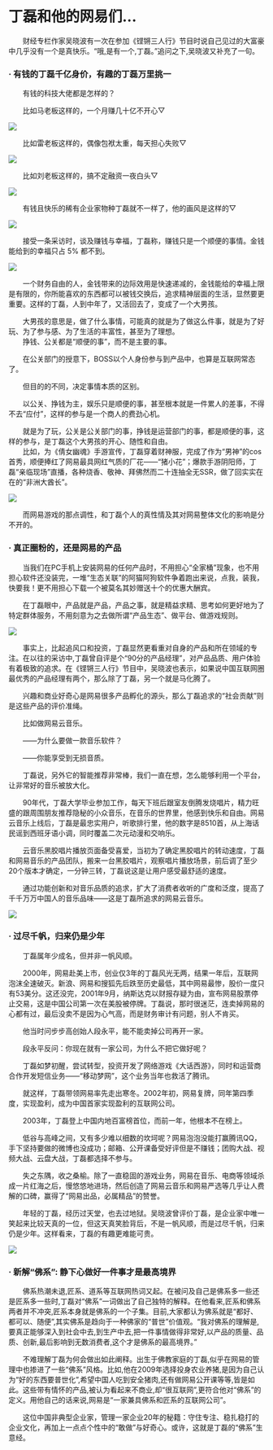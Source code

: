 # **丁磊和他的网易们...**
&emsp;&emsp;财经专栏作家吴晓波有一次在参加《铿锵三人行》节目时说自己见过的大富豪中几乎没有一个是真快乐。“哦,是有一个,丁磊。”追问之下,吴晓波又补充了一句。

### **· 有钱的丁磊千亿身价，有趣的丁磊万里挑一** 
&emsp;&emsp;有钱的科技大佬都是怎样的？ 

&emsp;&emsp;比如马老板这样的，一个月赚几十亿不开心▽  

![](images/25.jpg) 

&emsp;&emsp;比如雷老板这样的，偶像包袱太重，每天担心失败▽  

![](images/26.jpg) 

&emsp;&emsp;比如刘老板这样的，搞不定融资一夜白头▽ 

![](images/28.jpg)  

&emsp;&emsp;有钱且快乐的稀有企业家物种丁磊就不一样了，他的画风是这样的▽ 

![](images/22.jpg)  

&emsp;&emsp;接受一条采访时，谈及赚钱与幸福，丁磊称，赚钱只是一个顺便的事情。金钱能给到的幸福只占 5% 都不到。

![](images/23.jpg)   

&emsp;&emsp;一个财务自由的人，金钱带来的边际效用是快速递减的，金钱能给的幸福上限是有限的，你所能喜欢的东西都可以被钱交换后，追求精神层面的生活，显然要更重要。这样的丁磊，人到中年了，又活回去了，变成了一个大男孩。 

&emsp;&emsp;大男孩的意思是，做了什么事情，可能真的就是为了做这么件事，就是为了好玩、为了参与感、为了生活的丰富性，甚至为了理想。  
&emsp;&emsp;挣钱、公关都是“顺便的事”，而不是主要的事。 

&emsp;&emsp;在公关部门的授意下，BOSS以个人身份参与到产品中，也算是互联网常态了。 

&emsp;&emsp;但目的的不同，决定事情本质的区别。 

&emsp;&emsp;以公关、挣钱为主，娱乐只是顺便的事，甚至根本就是一件累人的差事，不得不去“应付”，这样的参与是一个商人的费劲心机。    

&emsp;&emsp;就是为了玩，公关是公关部门的事，挣钱是运营部门的事，都是顺便的事，这样的参与，是丁磊这个大男孩的开心、随性和自由。    
&emsp;&emsp;比如，为《倩女幽魂》手游宣传，丁磊穿着财神服，完成了作为“男神”的cos首秀，顺便捧红了网易最具网红气质的厂花——“猪小花”；爆款手游阴阳师，丁磊“亲临现场”直播，各种烧香、敬神、拜佛然而二十连抽全无SSR，做了回实实在在的“非洲大酋长”。 

![](images/24.jpg)  

&emsp;&emsp;而网易游戏的那点调性，和丁磊个人的真性情及其对网易整体文化的影响是分不开的。  

### **· 真正圈粉的，还是网易的产品**
&emsp;&emsp;当我们在PC手机上安装网易的任何产品时，不用担心“全家桶”现象，也不用担心软件还没装完，一堆“生态关联”的阿猫阿狗软件争着跑出来说，点我，装我，快要我！更不用担心下载一个被莫名其妙赠送十个的优惠大酬宾。 

&emsp;&emsp;在丁磊眼中，产品就是产品，产品之事，就是精益求精、思考如何更好地为了特定群体服务，不用刻意为之去做所谓“产品生态”、做平台、做游戏规则。  

![](images/21.jpg)  

&emsp;&emsp;事实上，比起追风口和投资，丁磊显然更看重对自身的产品和所在领域的专注。在以往的采访中,丁磊曾自评是个“90分的产品经理”，对产品品质、用户体验有着极致的追求。在《铿锵三人行》节目中，吴晓波也表示，如果说中国互联网圈最优秀的产品经理有两个，那么除了丁磊，另一个就是马化腾了。  

&emsp;&emsp;兴趣和商业好奇心是网易很多产品孵化的源头，那么丁磊追求的“社会贡献”则是这些产品的评价准绳。  

&emsp;&emsp;比如做网易云音乐。  

&emsp;&emsp;——为什么要做一款音乐软件？  

&emsp;&emsp;——你能享受到无损音质。  

&emsp;&emsp;丁磊说，另外它的智能推荐非常棒，我们一直在想，怎么能够利用一个平台，让非常好的音乐被放大化。 

&emsp;&emsp;90年代，丁磊大学毕业参加工作，每天下班后跟室友倒腾发烧唱片，精力旺盛的跟周围朋友推荐隐秘的小众音乐，在音乐的世界里，他感到快乐和自由。网易云音乐上线后，丁磊是最忠实用户，听歌排行里，他的数字是8510首，从上海话民谣到西班牙语小调，同时覆盖二次元动漫和交响乐。  

&emsp;&emsp;云音乐黑胶唱片播放页面备受喜爱，当初为了确定黑胶唱片的转动速度，丁磊和网易音乐的产品团队，搬来一台黑胶唱片，观察唱片播放场景，前后调了至少20个版本才确定，一分钟三转，丁磊说这是让用户感受最舒适的速度。  

&emsp;&emsp;通过功能创新和对音乐品质的追求，扩大了消费者收听的广度和泛度，提高了千千万万中国人的音乐品味——这是丁磊所追求的网易云音乐。  

![](images/555.jpg)

### **· 过尽千帆，归来仍是少年**
&emsp;&emsp;丁磊属年少成名，但并非一帆风顺。

&emsp;&emsp;2000年，网易赴美上市，创业仅3年的丁磊风光无两，结果一年后，互联网泡沫全速破灭。新浪、网易和搜狐先后跌至历史最低，其中网易最惨，股价一度只有53美分。这还没完，2001年9月，纳斯达克以财报存疑为由，宣布网易股票停止交易，这是中国公司第一次在美股被停牌。丁磊说，那时很迷茫，连卖掉网易的心都有过，最后没卖不是因为心气高，而是财务审计有问题，别人不肯买。 

&emsp;&emsp;他当时问步步高创始人段永平，能不能卖掉公司再开一家。

&emsp;&emsp;段永平反问：你现在就有一家公司，为什么不把它做好呢？

&emsp;&emsp;丁磊如梦初醒，尝试转型，投资开发了网络游戏《大话西游》，同时和运营商合作开发短信业务——“移动梦网”，这个业务当年也救活了腾讯。  

&emsp;&emsp;就这样，丁磊带领网易率先走出寒冬。2002年初，网易复牌，同年第四季度，实现盈利，成为中国首家实现盈利的互联网公司。  

&emsp;&emsp;2003年，丁磊登上中国内地百富榜首位，而前一年，他根本不在榜上。  

&emsp;&emsp;低谷与高峰之间，又有多少难以细数的坎坷呢？网易泡泡没能打赢腾讯QQ，手下坚持要做的微博也没成功；邮箱、公开课备受好评但是不赚钱；团购大战、视频大战、云盘大战，丁磊都选择不参与。  

&emsp;&emsp;失之东隅，收之桑榆。除了一直稳固的游戏业务，网易在音乐、电商等领域杀成一片红海之后，慢悠悠地进场，然后创造了网易云音乐和网易严选等几乎让人费解的口碑，赢得了“网易出品，必属精品”的赞誉。  

&emsp;&emsp;年轻的丁磊，经历过天堂，也去过地狱。吴晓波曾评价丁磊，是企业家中唯一笑起来比较天真的一位，但这天真笑脸背后，不是一帆风顺，而是过尽千帆，归来仍是少年。这样看来，丁磊的有趣更难能可贵。   

![](images/31.jpg)

### **· 新解“佛系”: 静下心做好一件事才是最高境界**
&emsp;&emsp;佛系热潮未退,匠系、道系等互联网热词又起。在被问及自己是佛系多一些还是匠系多一些时,丁磊对“佛系”一词做出了自己独特的解释。在他看来,匠系和佛系两者并不冲突,匠系本身就是佛系的一个子集。目前,大家都认为佛系就是“都好、都可以、随便”,其实佛系是趋向于一种佛家的“普世”价值观。“我对佛系的理解是,要真正能够深入到社会中去,到生产中去,把一件事情做得非常好,以产品的质量、品质、创新,最后影响到无数消费者,这个才是佛系的最高境界。”  

&emsp;&emsp;不难理解丁磊为何会做出如此阐释。出生于佛教家庭的丁磊,似乎在网易的管理中也掺进了一些“佛系”风格。比如,他在2009年选择投身农业养猪,是因为自己认为“好的东西要普世化”,希望中国人吃到安全猪肉,还有做网易公开课等等,皆是如此。这些带有情怀的产品,被认为看起来不商业,却“很互联网”,更符合他对“佛系”的定义。用他自己的话来说,网易是“一家兼具佛系和匠系的互联网公司”。 

&emsp;&emsp;这位中国非典型企业家，管理一家企业20年的秘籍：守住专注、稳扎稳打的企业文化，再加上一点点个性中的“敢做”与好奇心。或许，这就是丁磊的“佛系”生意经。 
